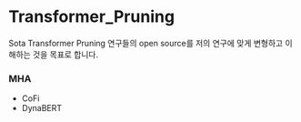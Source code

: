 # Transformer_Pruning
Sota Transformer Pruning 연구들의 open source를 저의 연구에 맞게 변형하고 이해하는 것을 목표로 합니다.

### MHA
- CoFi
- DynaBERT
